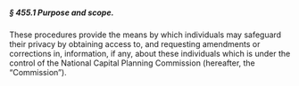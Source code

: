 ##### § 455.1 Purpose and scope. #####

These procedures provide the means by which individuals may safeguard their privacy by obtaining access to, and requesting amendments or corrections in, information, if any, about these individuals which is under the control of the National Capital Planning Commission (hereafter, the “Commission”).